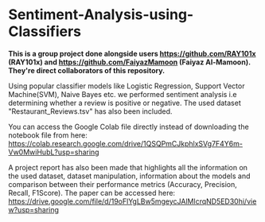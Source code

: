 # Sentiment-Analysis-using-Classifiers
**This is a group project done alongside users https://github.com/RAY101x (RAY101x) and https://github.com/FaiyazMamoon (Faiyaz Al-Mamoon). They're direct collaborators of this repository.**

Using popular classifier models like Logistic Regression, Support Vector Machine(SVM), Naive Bayes etc. we performed sentiment analysis i.e determining whether a review is positive or negative. The used dataset "Restaurant_Reviews.tsv" has also been included.

You can access the Google Colab file directly instead of downloading the notebook file from here: https://colab.research.google.com/drive/1QSQPmCJkphlxSVg7F4Y6m-Vw0MwiHubL?usp=sharing


A project report has also been made that highlights all the information on the used dataset, dataset manipulation, information about the models and comparison between their performance metrics (Accuracy, Precision, Recall, F1Score). The paper can be accessed here: https://drive.google.com/file/d/19oFlYgLBw5mgeycJAlMlcrqND5ED30hi/view?usp=sharing
